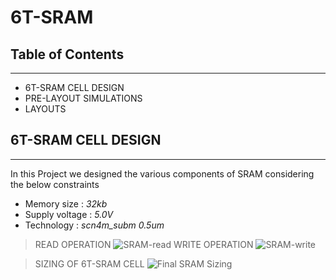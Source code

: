 # 6T-SRAM

## Table of Contents
---
* 6T-SRAM CELL DESIGN
* PRE-LAYOUT SIMULATIONS
* LAYOUTS

## 6T-SRAM CELL DESIGN
---
In this Project we designed the various components of SRAM considering the below
constraints
* Memory size : *32kb*
* Supply voltage : *5.0V*
* Technology : *scn4m_subm 0.5um*

> READ OPERATION
![SRAM-read]()
> WRITE OPERATION
![SRAM-write](https://drive.google.com/file/d/1LhJYsB041pLpC6p5ynxq5GvFFjjhyd9U/view?usp=sharing)

> SIZING OF 6T-SRAM CELL
![Final SRAM Sizing](D:\GIT\6T-SRAM_CELL.JPG)


